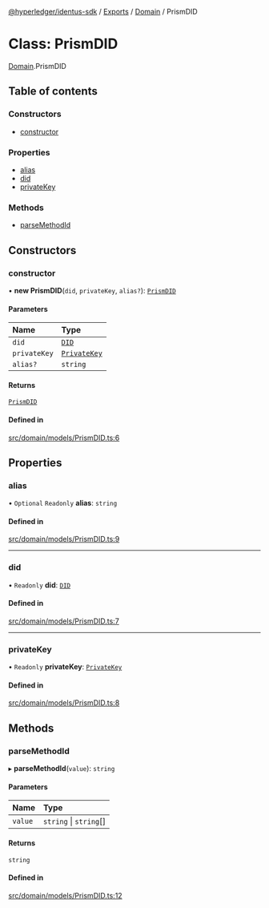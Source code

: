 [@hyperledger/identus-sdk](../README.md) / [Exports](../modules.md) / [Domain](../modules/Domain.md) / PrismDID

# Class: PrismDID

[Domain](../modules/Domain.md).PrismDID

## Table of contents

### Constructors

- [constructor](Domain.PrismDID.md#constructor)

### Properties

- [alias](Domain.PrismDID.md#alias)
- [did](Domain.PrismDID.md#did)
- [privateKey](Domain.PrismDID.md#privatekey)

### Methods

- [parseMethodId](Domain.PrismDID.md#parsemethodid)

## Constructors

### constructor

• **new PrismDID**(`did`, `privateKey`, `alias?`): [`PrismDID`](Domain.PrismDID.md)

#### Parameters

| Name | Type |
| :------ | :------ |
| `did` | [`DID`](Domain.DID.md) |
| `privateKey` | [`PrivateKey`](Domain.PrivateKey.md) |
| `alias?` | `string` |

#### Returns

[`PrismDID`](Domain.PrismDID.md)

#### Defined in

[src/domain/models/PrismDID.ts:6](https://github.com/hyperledger-identus/sdk-ts/blob/966e04ee4b9d4ba9d1e404c4d3d062abcf854530/src/domain/models/PrismDID.ts#L6)

## Properties

### alias

• `Optional` `Readonly` **alias**: `string`

#### Defined in

[src/domain/models/PrismDID.ts:9](https://github.com/hyperledger-identus/sdk-ts/blob/966e04ee4b9d4ba9d1e404c4d3d062abcf854530/src/domain/models/PrismDID.ts#L9)

___

### did

• `Readonly` **did**: [`DID`](Domain.DID.md)

#### Defined in

[src/domain/models/PrismDID.ts:7](https://github.com/hyperledger-identus/sdk-ts/blob/966e04ee4b9d4ba9d1e404c4d3d062abcf854530/src/domain/models/PrismDID.ts#L7)

___

### privateKey

• `Readonly` **privateKey**: [`PrivateKey`](Domain.PrivateKey.md)

#### Defined in

[src/domain/models/PrismDID.ts:8](https://github.com/hyperledger-identus/sdk-ts/blob/966e04ee4b9d4ba9d1e404c4d3d062abcf854530/src/domain/models/PrismDID.ts#L8)

## Methods

### parseMethodId

▸ **parseMethodId**(`value`): `string`

#### Parameters

| Name | Type |
| :------ | :------ |
| `value` | `string` \| `string`[] |

#### Returns

`string`

#### Defined in

[src/domain/models/PrismDID.ts:12](https://github.com/hyperledger-identus/sdk-ts/blob/966e04ee4b9d4ba9d1e404c4d3d062abcf854530/src/domain/models/PrismDID.ts#L12)
